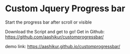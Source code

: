 # Custom Jquery Progress bar
Start the progress bar after scroll or visible 


Download the Script and get to go!
Get in Github:
https://github.com/aashikur/customprogressbar/


demo link:
https://aashikur.github.io/customprogressbar/



